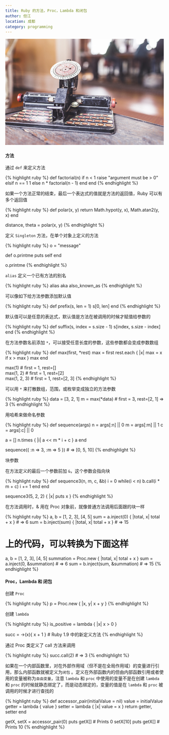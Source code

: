 ```yaml
---
title: Ruby 的方法，Proc，Lambda 和闭包
author: 但江
location: 成都
category: programming
---
```


![Typewriter](/images/typewriter.jpg)

#### 方法

通过 `def` 来定义方法

{% highlight ruby %}
def factorial(n)
  if n < 1
    raise "argument must be > 0"
  elsif n == 1
    1
  else
    n * factorial(n - 1)
  end
end
{% endhighlight %}

如果一个方法正常的结束，最后一个表达式的值就是方法的返回值，Ruby 可以有多个返回值

{% highlight ruby %}
def polar(x, y)
  return Math.hypot(y, x), Math.atan2(y, x)
end

distance, theta = polar(x, y)
{% endhighlight %}

定义 `Singleton` 方法，在单个对象上定义的方法

{% highlight ruby %}
o = "message"

def o.printme
  puts self
end

o.printme
{% endhighlight %}

`alias` 定义一个已有方法的别名

{% highlight ruby %}
alias aka also_known_as
{% endhighlight %}

可以像如下给方法参数添加默认值

{% highlight ruby %}
def prefix(s, len = 1)
  s[0, len]
end
{% endhighlight %}

默认值可以是任意的表达式，默认值是方法在被调用的时候才赋值给参数的

{% highlight ruby %}
def suffix(s, index = s.size - 1)
  s[index, s.size - index]
end
{% endhighlight %}

在方法参数名前添加 `*`，可以接受任意长度的参数，这些参数都会变成参数数组

{% highlight ruby %}
def max(first, *rest)
  max = first
  rest.each { |x| max = x if x > max }
  max
end

max(1)       # first = 1, rest=[]   
max(1, 2)    # first = 1, rest=[2]  
max(1, 2, 3) # first = 1, rest=[2, 3]
{% endhighlight %}

可以用 `*` 来打散数组，范围，或枚举变成独立的方法参数

{% highlight ruby %}
data = [3, 2, 1]
m = max(*data) # first = 3, rest=[2, 1] => 3
{% endhighlight %}

用哈希来做命名参数

{% highlight ruby %}
def sequence(args)
  n = args[:n] || 0
  m = args[:m] || 1
  c = args[:c] || 0

  a = []
  n.times { |i| a << m * i + c }
  a
end

sequence({ :n => 3, :m => 5 }) # => [0, 5, 10]
{% endhighlight %}

块参数

在方法定义的最后一个参数前加 `&`，这个参数会指向块

{% highlight ruby %}
def sequence3(n, m, c, &b)
  i = 0
  while(i < n)
    b.call(i * m + c) 
    i += 1
  end
end

sequence3(5, 2, 2) { |x| puts x }
{% endhighlight %}

在方法调用时，& 用在 Proc 对象前，就像普通方法调用后面跟的块一样

{% highlight ruby %}
a, b = [1, 2, 3], [4, 5]
sum = a.inject(0) { |total, x| total + x } # => 6
sum = b.inject(sum) { |total, x| total + x } # => 15

# 上的代码，可以转换为下面这样

a, b = [1, 2, 3], [4, 5]
summation = Proc.new { |total, x| total + x }
sum = a.inject(0, &summation) # => 6
sum = b.inject(sum, &summation) # => 15
{% endhighlight %}

#### Proc，Lambda 和 闭包

创建 `Proc`

{% highlight ruby %}
p = Proc.new { |x, y| x + y }
{% endhighlight %}

创建 `lambda`

{% highlight ruby %}
is_positive = lambda { |x| x > 0 }

succ = ->(x){ x + 1 } # Ruby 1.9 中的新定义方法
{% endhighlight %}

通过 Proc 类定义了 call 方法来调用

{% highlight ruby %}
succ.call(2) # => 3
{% endhighlight %}

如果在一个内部函数里，对在外部作用域（但不是在全局作用域）的变量进行引用，那么内部函数就被定义为`闭包` 。定义在外部函数内的但由内部函数引用或者使用的变量被称为`自由变量`，注意 `lambda` 和 `proc` 中使用的变量不是在创建 `lambda` 和 `proc` 的时候就静态绑定了，而是动态绑定的，变量的值是在 `lambda` 和 `proc` 被调用的时候才进行查找的

{% highlight ruby %}
def accessor_pair(initialValue = nil)
  value = initialValue
  getter = lambda { value }
  setter = lambda { |x| value = x }
  return getter, setter
end

getX, setX = accessor_pair(0)
puts getX[] # Prints 0
setX[10]
puts getX[] # Prints 10
{% endhighlight %}
